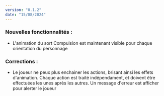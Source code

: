 ```yaml
---
version: "0.1.2"
date: "15/08/2024"
---
```


### Nouvelles fonctionnalités :

- L'animation du sort Compulsion est maintenant visible pour chaque orientation du personnage

### Corrections :

- Le joueur ne peux plus enchainer les actions, brisant ainsi les effets d'animation. Chaque action est traité indépendament, et doivent être effectuées les unes après les autres. Un message d'erreur est afficher pour alerter le joueur
